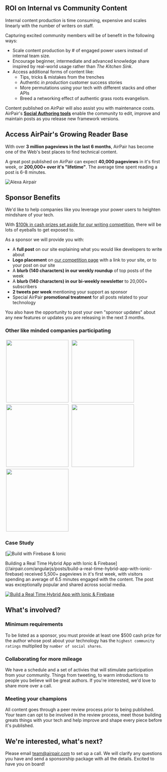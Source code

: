 ## ROI on Internal vs Community Content

Internal content production is time consuming, expensive and scales linearly with the number of writers on staff. 

Capturing excited community members will be of benefit in the following ways:

- Scale content production by # of engaged power users instead of internal team size.
- Encourage beginner, intermediate and advanced knowledge share inspired by real-world usage rather than *The Kitchen Sink*.
- Access additional forms of content like:
  - Tips, tricks & mistakes from the trenches
  - Authentic *in production* customer success stories
  - More permutations using your tech with different stacks and other APIs
  - Breed a networking effect of authentic grass roots evangelism. 

Content published on AirPair will also assist you with maintenance costs. AirPair's **[Social Authoring tools](//airpair.com/preview/draft/jk-git-authoring-annoucement)** enable the community to edit, improve and maintain posts as you release new framework versions.

## Access AirPair's Growing Reader Base

With over **3 million pageviews in the last 6 months**, AirPair has become one of the Web's best places to find technical content.

A great post published on AirPair can expect **40,000 pageviews** in it's first week, or **200,000+ over it's "lifetime"**. The average time spent reading a post is 6-8 minutes.

![Alexa Airpair](//imgur.com/lCnq538.png)

<!--*Check out the stats on the [best posts published in 2014](//airpair.com/top-posts-on-airpair-in-2014). *-->


<!--33% of our readers come from the US, 8% from India, 5% from the UK, and 3% from Canada. -->

## Sponsor Benefits

We'd like to help companies like you leverage your power users to heighten mindshare of your tech.

With [$100k in cash prizes set aside for our writing competition](//airpair.com/100k-writing-competition), there will be lots of eyeballs to get exposed to.

As a sponsor we will provide you with: 

- A **full post** on our site explaining what you would like developers to write about
- **Logo placement** on [our competition page](//airpair.com/100k-writing-competition) with a link to your site, or to your post on our site
- A **blurb (140 characters) in our weekly roundup** of top posts of the week
- A **blurb (140 characters) in our bi-weekly newsletter** to 20,000+ subscribers
- **2 tweets per week** mentioning your support as sponsor
- Special AirPair **promotional treatment** for all posts related to your technology

You also have the opportunity to post your own "sponsor updates" about any new features or updates you are releasing in the next 3 months. 


### Other like minded companies participating

<img src="/static/img/pages/postscomp/logo-firebase.png" style="width:200px;margin:3px" />
<img src="/static/img/pages/postscomp/logo-pubnub.png" style="width:200px;margin:3px" />
<img src="/static/img/pages/postscomp/logo-rethinkdb.png" style="width:200px;margin:3px" />
<img src="/static/img/pages/postscomp/logo-coreos.png" style="width:200px;margin:3px" />
<img src="/static/img/pages/postscomp/logo-keen-io.png" style="width:200px;margin:3px" />

### Case Study

[![Build with Firebase & Ionic ](https://imgur.com/aR62OFI.png) 

Building a Real Time Hybrid App with Ionic & Firebase](//airpair.com/angularjs/posts/build-a-real-time-hybrid-app-with-ionic-firebase) received 5,500+ pageviews in it's first week, with visitors spending an average of 6.5 minutes engaged with the content. The post was exceptionally popular and shared across social media.

[![Build a Real Time Hybrid App with Ionic & Firebase](//imgur.com/ykBVXNv.png)](https://twitter.com/Firebase/status/561198155828453376)

 
<!-- And unlike an event, the content will exist on the web for years to come, updated as is required, guaranteeing **long term ROI**. -->

<!--At the end of the competition, we will send you a summary of the articles posted about your technology, along with relevant statistics like pageviews and number of shares across social media.-->

<!--
##3 How can we boost the impact of our sponsorship?

There are 3 ways to take an active role in helping to create the new champions and heroes of your technology - through Prizes, Sharing and Peer Review. 

###3.1 Prizes

**Creating awesome content costs money**. Writing an article can take anywhere from 5-40 hours, and our authors are developers who can charge up to $200/hr. Your cash prize of $500 will help to cover some of their expenses, however you can also offer other sponsorship ideas such as free credits to your services for entrants and winners, or bigger cash prizes. 

*With a good chance of multiple submissions, and a commissioned tutorial costing anywhere from $2,000-$3,000, we hope you'll agree that $500 is a relatively small investment. *

###3.2 Sharing

*Money isn't everything*. For authors, sharing their knowledge, experience and opinions is a way to support the community, interact with the community, and give back. This for them `= impact`. Plus they are likely to land some properly paid development work as a result. 

If you take the time to support authors by sharing their content with your community, you can encourage even more developers to write about their experiences using your technology.

###3.3 Peer Review

The better the content, the more impact it will create, and the longer it will live on the web, so the goal is to publish **high quality, relevant content**. This is why we designed our Github powered collaborative authoring tools - to make it as easy and fun as possible for developers to review content, test code, and submit edits. 

If you encourage **developers in your community** to evaluate and critique the content submitted about your technology *before* it's published, you can increase the quality and impact of your investment. 


#### What is the minimum requirements for participating

The minimum is .... -->

## What's involved?

### Minimum requirements

To be listed as a sponsor, you must provide at least one $500 cash prize for the author whose post about your technology has the `highest community ratings` multiplied by `number of social shares`.

### Collaborating for more mileage

We have a schedule and a set of activies that will stimulate participation from your community. Things from tweeting, to warm introductions to people you believe will be great authors. If you're interested, we'd love to share more over a call.

### Meeting your champions

All content goes through a peer review process prior to being published. Your team can opt to be involved in the review process, meet those building greats things with your tech and help improve and shape every piece before it's published.

## We're interested, what's next?

Please email [team@airpair.com](team@airpair.com) to set up a call. We will clarify any questions you have and send a sponsorship package with all the details. Excited to have you on board!
